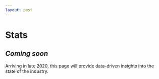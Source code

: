 ```yaml
---
layout: post
---
```

# Stats

## *Coming soon*

Arriving in late 2020, this page will provide data-driven insights into the state of the industry.